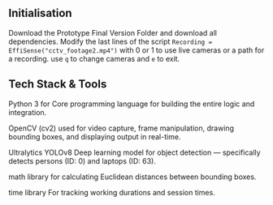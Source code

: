 ## Initialisation
Download the Prototype Final Version Folder and download all dependencies.
Modify the last lines of the script ```Recording = EffiSense("cctv_footage2.mp4")``` with 0 or 1 to use live cameras or a path for a recording.
use ```q``` to change cameras and ```e``` to exit.

## Tech Stack & Tools
Python 3 for Core programming language for building the entire logic and integration.

OpenCV (cv2) used for video capture, frame manipulation, drawing bounding boxes, and displaying output in real-time.

Ultralytics YOLOv8 Deep learning model for object detection — specifically detects persons (ID: 0) and laptops (ID: 63).

math library for calculating Euclidean distances between bounding boxes.

time library For tracking working durations and session times.
